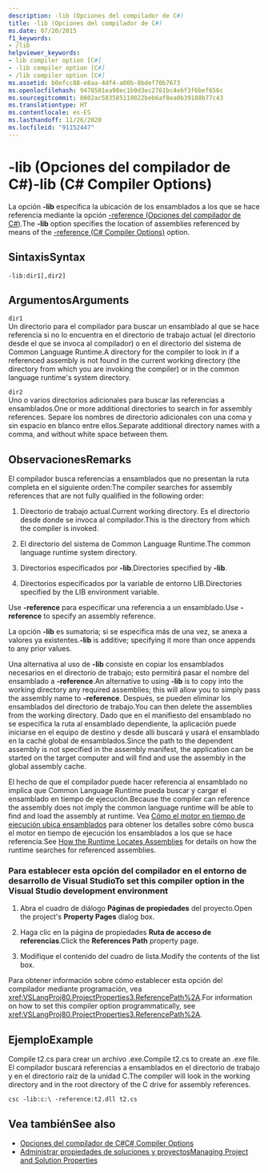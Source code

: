 ```yaml
---
description: -lib (Opciones del compilador de C#)
title: -lib (Opciones del compilador de C#)
ms.date: 07/20/2015
f1_keywords:
- /lib
helpviewer_keywords:
- lib compiler option [C#]
- -lib compiler option [C#]
- /lib compiler option [C#]
ms.assetid: b0efcc88-e8aa-4df4-a00b-8bdef70b7673
ms.openlocfilehash: 9478501ea98ec1b9d3ec2761bc4ebf3f6bef656c
ms.sourcegitcommit: 0802ac583585110022beb6af8ea0b39188b77c43
ms.translationtype: HT
ms.contentlocale: es-ES
ms.lasthandoff: 11/26/2020
ms.locfileid: "91152447"
---
```

# <a name="-lib-c-compiler-options"></a><span data-ttu-id="8f59b-103">-lib (Opciones del compilador de C#)</span><span class="sxs-lookup"><span data-stu-id="8f59b-103">-lib (C# Compiler Options)</span></span>

<span data-ttu-id="8f59b-104">La opción **-lib** especifica la ubicación de los ensamblados a los que se hace referencia mediante la opción [-reference (Opciones del compilador de C#)](./reference-compiler-option.md).</span><span class="sxs-lookup"><span data-stu-id="8f59b-104">The **-lib** option specifies the location of assemblies referenced by means of the [-reference (C# Compiler Options)](./reference-compiler-option.md) option.</span></span>  
  
## <a name="syntax"></a><span data-ttu-id="8f59b-105">Sintaxis</span><span class="sxs-lookup"><span data-stu-id="8f59b-105">Syntax</span></span>  
  
```console  
-lib:dir1[,dir2]  
```  
  
## <a name="arguments"></a><span data-ttu-id="8f59b-106">Argumentos</span><span class="sxs-lookup"><span data-stu-id="8f59b-106">Arguments</span></span>  

 `dir1`  
 <span data-ttu-id="8f59b-107">Un directorio para el compilador para buscar un ensamblado al que se hace referencia si no lo encuentra en el directorio de trabajo actual (el directorio desde el que se invoca al compilador) o en el directorio del sistema de Common Language Runtime.</span><span class="sxs-lookup"><span data-stu-id="8f59b-107">A directory for the compiler to look in if a referenced assembly is not found in the current working directory (the directory from which you are invoking the compiler) or in the common language runtime's system directory.</span></span>  
  
 `dir2`  
 <span data-ttu-id="8f59b-108">Uno o varios directorios adicionales para buscar las referencias a ensamblados.</span><span class="sxs-lookup"><span data-stu-id="8f59b-108">One or more additional directories to search in for assembly references.</span></span> <span data-ttu-id="8f59b-109">Separe los nombres de directorio adicionales con una coma y sin espacio en blanco entre ellos.</span><span class="sxs-lookup"><span data-stu-id="8f59b-109">Separate additional directory names with a comma, and without white space between them.</span></span>  
  
## <a name="remarks"></a><span data-ttu-id="8f59b-110">Observaciones</span><span class="sxs-lookup"><span data-stu-id="8f59b-110">Remarks</span></span>  

 <span data-ttu-id="8f59b-111">El compilador busca referencias a ensamblados que no presentan la ruta completa en el siguiente orden:</span><span class="sxs-lookup"><span data-stu-id="8f59b-111">The compiler searches for assembly references that are not fully qualified in the following order:</span></span>  
  
1. <span data-ttu-id="8f59b-112">Directorio de trabajo actual.</span><span class="sxs-lookup"><span data-stu-id="8f59b-112">Current working directory.</span></span> <span data-ttu-id="8f59b-113">Es el directorio desde donde se invoca al compilador.</span><span class="sxs-lookup"><span data-stu-id="8f59b-113">This is the directory from which the compiler is invoked.</span></span>  
  
2. <span data-ttu-id="8f59b-114">El directorio del sistema de Common Language Runtime.</span><span class="sxs-lookup"><span data-stu-id="8f59b-114">The common language runtime system directory.</span></span>  
  
3. <span data-ttu-id="8f59b-115">Directorios especificados por **-lib**.</span><span class="sxs-lookup"><span data-stu-id="8f59b-115">Directories specified by **-lib**.</span></span>  
  
4. <span data-ttu-id="8f59b-116">Directorios especificados por la variable de entorno LIB.</span><span class="sxs-lookup"><span data-stu-id="8f59b-116">Directories specified by the LIB environment variable.</span></span>  
  
 <span data-ttu-id="8f59b-117">Use **-reference** para especificar una referencia a un ensamblado.</span><span class="sxs-lookup"><span data-stu-id="8f59b-117">Use **-reference** to specify an assembly reference.</span></span>  
  
 <span data-ttu-id="8f59b-118">La opción **-lib** es sumatoria; si se especifica más de una vez, se anexa a valores ya existentes.</span><span class="sxs-lookup"><span data-stu-id="8f59b-118">**-lib** is additive; specifying it more than once appends to any prior values.</span></span>  
  
 <span data-ttu-id="8f59b-119">Una alternativa al uso de **-lib** consiste en copiar los ensamblados necesarios en el directorio de trabajo; esto permitirá pasar el nombre del ensamblado a **-reference**.</span><span class="sxs-lookup"><span data-stu-id="8f59b-119">An alternative to using **-lib** is to copy into the working directory any required assemblies; this will allow you to simply pass the assembly name to **-reference**.</span></span> <span data-ttu-id="8f59b-120">Después, se pueden eliminar los ensamblados del directorio de trabajo.</span><span class="sxs-lookup"><span data-stu-id="8f59b-120">You can then delete the assemblies from the working directory.</span></span> <span data-ttu-id="8f59b-121">Dado que en el manifiesto del ensamblado no se especifica la ruta al ensamblado dependiente, la aplicación puede iniciarse en el equipo de destino y desde allí buscará y usará el ensamblado en la caché global de ensamblados.</span><span class="sxs-lookup"><span data-stu-id="8f59b-121">Since the path to the dependent assembly is not specified in the assembly manifest, the application can be started on the target computer and will find and use the assembly in the global assembly cache.</span></span>  
  
 <span data-ttu-id="8f59b-122">El hecho de que el compilador puede hacer referencia al ensamblado no implica que Common Language Runtime pueda buscar y cargar el ensamblado en tiempo de ejecución.</span><span class="sxs-lookup"><span data-stu-id="8f59b-122">Because the compiler can reference the assembly does not imply the common language runtime will be able to find and load the assembly at runtime.</span></span> <span data-ttu-id="8f59b-123">Vea [Cómo el motor en tiempo de ejecución ubica ensamblados](../../../framework/deployment/how-the-runtime-locates-assemblies.md) para obtener los detalles sobre cómo busca el motor en tiempo de ejecución los ensamblados a los que se hace referencia.</span><span class="sxs-lookup"><span data-stu-id="8f59b-123">See [How the Runtime Locates Assemblies](../../../framework/deployment/how-the-runtime-locates-assemblies.md) for details on how the runtime searches for referenced assemblies.</span></span>  
  
### <a name="to-set-this-compiler-option-in-the-visual-studio-development-environment"></a><span data-ttu-id="8f59b-124">Para establecer esta opción del compilador en el entorno de desarrollo de Visual Studio</span><span class="sxs-lookup"><span data-stu-id="8f59b-124">To set this compiler option in the Visual Studio development environment</span></span>  
  
1. <span data-ttu-id="8f59b-125">Abra el cuadro de diálogo **Páginas de propiedades** del proyecto.</span><span class="sxs-lookup"><span data-stu-id="8f59b-125">Open the project's **Property Pages** dialog box.</span></span>  
  
2. <span data-ttu-id="8f59b-126">Haga clic en la página de propiedades **Ruta de acceso de referencias**.</span><span class="sxs-lookup"><span data-stu-id="8f59b-126">Click the **References Path** property page.</span></span>  
  
3. <span data-ttu-id="8f59b-127">Modifique el contenido del cuadro de lista.</span><span class="sxs-lookup"><span data-stu-id="8f59b-127">Modify the contents of the list box.</span></span>  
  
 <span data-ttu-id="8f59b-128">Para obtener información sobre cómo establecer esta opción del compilador mediante programación, vea <xref:VSLangProj80.ProjectProperties3.ReferencePath%2A>.</span><span class="sxs-lookup"><span data-stu-id="8f59b-128">For information on how to set this compiler option programmatically, see <xref:VSLangProj80.ProjectProperties3.ReferencePath%2A>.</span></span>  
  
## <a name="example"></a><span data-ttu-id="8f59b-129">Ejemplo</span><span class="sxs-lookup"><span data-stu-id="8f59b-129">Example</span></span>  

 <span data-ttu-id="8f59b-130">Compile t2.cs para crear un archivo .exe.</span><span class="sxs-lookup"><span data-stu-id="8f59b-130">Compile t2.cs to create an .exe file.</span></span> <span data-ttu-id="8f59b-131">El compilador buscará referencias a ensamblados en el directorio de trabajo y en el directorio raíz de la unidad C.</span><span class="sxs-lookup"><span data-stu-id="8f59b-131">The compiler will look in the working directory and in the root directory of the C drive for assembly references.</span></span>  
  
```console  
csc -lib:c:\ -reference:t2.dll t2.cs  
```  
  
## <a name="see-also"></a><span data-ttu-id="8f59b-132">Vea también</span><span class="sxs-lookup"><span data-stu-id="8f59b-132">See also</span></span>

- [<span data-ttu-id="8f59b-133">Opciones del compilador de C#</span><span class="sxs-lookup"><span data-stu-id="8f59b-133">C# Compiler Options</span></span>](./index.md)
- [<span data-ttu-id="8f59b-134">Administrar propiedades de soluciones y proyectos</span><span class="sxs-lookup"><span data-stu-id="8f59b-134">Managing Project and Solution Properties</span></span>](/visualstudio/ide/managing-project-and-solution-properties)
